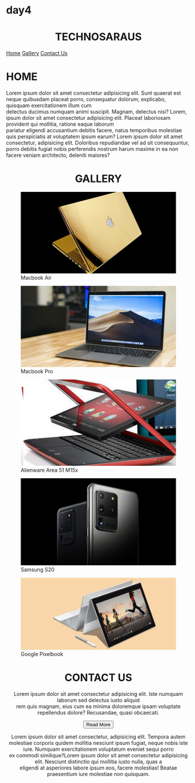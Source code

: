 # day4
<html>
<head>
<meta name="viewport" content="width=device-width, initial-scale=1">
<link rel="stylesheet" href="https://cdnjs.cloudflare.com/ajax/libs/font-awesome/4.7.0/css/font-awesome.min.css">
<link rel="stylesheet" href="css/style.css">
<link rel="shortcut icon" href="css/sss.png" type="image/x-icon">
<title>Technosaraus</title>
<link rel="stylesheet" href="https://cdnjs.cloudflare.com/ajax/libs/font-awesome/4.7.0/css/font-awesome.min.css">
<div class="topnav" id="myTopnav">
  <center><h1>TECHNOSARAUS</h1></center>
    <a href="#home" class="active">Home</a>
    <a href="#gallery">Gallery</a>
    <a href="#contact">Contact Us</a>
    <a href="javascript:void(0);" class="icon" onclick="myFunction()">
      <i class="fa fa-bars"></i>
    </a>
  </div>
</head>
<body class="flex-container">
  <div >
  <div id="home" class="flex-item">
   <h1>HOME</h1>
   <p>Lorem ipsum dolor sit amet consectetur adipisicing elit. Sunt quaerat est neque quibusdam placeat porro, consequatur dolorum, explicabo, quisquam exercitationem illum cum<br/> delectus ducimus numquam animi suscipit. Magnam, delectus nisi?
  Lorem, ipsum dolor sit amet consectetur adipisicing elit. Placeat laboriosam provident qui mollitia, ratione eaque laborum<br/> pariatur eligendi accusantium debitis facere, natus temporibus molestiae quis perspiciatis at voluptatem ipsum earum?
Lorem ipsum dolor sit amet consectetur, adipisicing elit. Doloribus repudiandae vel ad sit consequuntur, <br/>porro debitis fugiat nobis perferendis nostrum harum maxime in ea non facere veniam architecto, deleniti maiores?  
</P>
  </div>
<div id="gallery" class="flex-item">
  <h1><center>GALLERY</center></h1>
  <figure class="visible">
    <img src="css/lapu.jpg" alt="">
   <figcaption>Macbook Air</figcaption>
  </figure>
  <figure>
    <img src="css/macbook.jpg" alt="">
    <figcaption> Macbook Pro</figcaption>
  </figure>
  <figure>
    <img src="css/rollie.jpg" alt="">
    <figcaption>Alienware Area 51 M15x</figcaption>
  </figure>
  <figure>
    <img src="css/sammie.jpg" alt="">
    <figcaption>Samsung S20</figcaption>
  </figure>
  <figure>
    <img src="css/Pixelbook-hero-2_328851.jpg" alt="">
    <figcaption>Google Pixelbook</figcaption>
  </figure>
  </div>
<div class="flex-item" id="contact">
<h1><center>CONTACT US</center></h1>
<center>
    <p>Lorem ipsum dolor sit amet consectetur adipisicing elit. Iste numquam laborum sed delectus iusto aliquid <br/>rem quis magnam, eius cum ea minima doloremque ipsam voluptate repellendus dolore? Recusandae, quasi obcaecati.</p>
<button type="button" class="collapsible">Read More</button>
<div class="content">
    <center>
    <p>Lorem ipsum dolor sit amet consectetur, adipisicing elit. Tempora autem molestiae corporis quidem mollitia nesciunt ipsum fugiat, neque nobis iste iure. Numquam exercitationem voluptatum eveniet sequi porro<br/> ex commodi similique?Lorem ipsum dolor sit amet consectetur adipisicing elit. Nesciunt distinctio qui mollitia iusto nulla, quas a <br/>eligendi at asperiores labore ipsum eos, facere molestias! Beatae praesentium iure molestiae non quisquam.</p>
    </center>
  </div>
</center>

<footer id="sls" class="flex-item"><center><a href="#" class="fa fa-facebook"></a><a href="#" class="fa fa-twitter"></a></center></footer>

<script>
function myFunction() {
  var x = document.getElementById("myTopnav");
  if (x.className === "topnav") {
    x.className += " responsive";
  } else {
    x.className = "topnav";
  }
}
var slideInterval = 3500;
function getFigures() {
    return document.getElementById('gallery').getElementsByTagName('figure');

}

function moveFoward() {
    var pointer;
    var figures = getFigures();
    for (var i = 0; i< figures.length; i++) {
        if (figures[i].className == 'visible') {
            figures[i].className = '';
            pointer = i;
        }
    }
    if (++pointer == figures.length) {
        pointer = 0;
        
    }
    figures[pointer].className = 'visible';
    setTimeout(moveFoward, slideInterval);
}
function startPlayback() {
    setTimeout(moveFoward, slideInterval);
}
startPlayback();
var coll = document.getElementsByClassName("collapsible");
var i;

for (i = 0; i < coll.length; i++) {
  coll[i].addEventListener("click", function() {
    this.classList.toggle("active");
    var content = this.nextElementSibling;
    if (content.style.display === "block") {
      content.style.display = "none";
    } else {
      content.style.display = "block";
    }
  });
}
</script>

</body>
</html>

